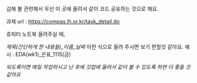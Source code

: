김해 불 관련해서 우선 이 곳에 올려서 같이 코드 공유하는 것으로 해요.

과제 url : https://compas.lh.or.kr/task_detail.do

쥬피터 노트북 올려주실 때,

*제목(간단하게 한 내용들)_이름_날짜* 이런 식으로 올려 주시면 보기 편할것 같아요. 
예시 : EDA(wk1)_은표_1115(금)

*되도록이면 매일 작업하시고 난 후에 깃업에 올려서 같이 볼 수 있도록 하면 더 좋을 것 같아요*
